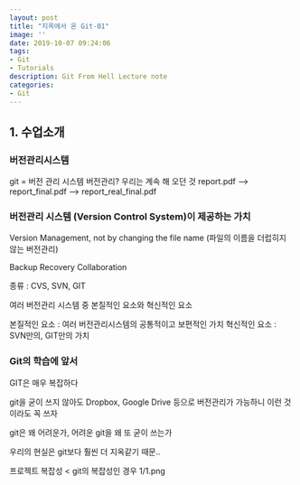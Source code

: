 ```yaml
---
layout: post
title: "지옥에서 온 Git-01"
image: ''
date: 2019-10-07 09:24:06
tags: 
- Git
- Tutorials
description: Git From Hell Lecture note
categories:
- Git
---
```


## 1. 수업소개

### 버전관리시스템 
git = 버전 관리 시스템
버전관리? 우리는 계속 해 오던 것
report.pdf --> report_final.pdf --> report_real_final.pdf

### 버전관리 시스템 (Version Control System)이 제공하는 가치

Version Management, not by changing the file name
(파일의 이름을 더럽히지 않는 버전관리)

Backup
Recovery
Collaboration

종류 : CVS, SVN, GIT

여러 버전관리 시스템 중 본질적인 요소와 혁신적인 요소

본질적인 요소 : 여러 버전관리시스템의 공통적이고 보편적인 가치
혁신적인 요소 : SVN만의, GIT만의 가치

### Git의 학습에 앞서

GIT은 매우 복잡하다

git을 굳이 쓰지 않아도 Dropbox, Google Drive 등으로 버전관리가 가능하니
이런 것이라도 꼭 쓰자

git은 왜 어려운가, 어려운 git을 왜 또 굳이 쓰는가

우리의 현실은 git보다 훨씬 더 지옥같기 때문..

프로젝트 복잡성 < git의 복잡성인 경우
1/1.png